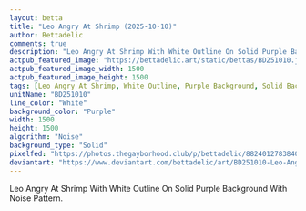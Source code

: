 ```yaml
---
layout: betta
title: "Leo Angry At Shrimp (2025-10-10)"
author: Bettadelic
comments: true
description: "Leo Angry At Shrimp With White Outline On Solid Purple Background With Noise Pattern."
actpub_featured_image: "https://bettadelic.art/static/bettas/BD251010.jpg"
actpub_featured_image_width: 1500
actpub_featured_image_height: 1500
tags: [Leo Angry At Shrimp, White Outline, Purple Background, Solid Background Pattern, Noise Pattern, October 2025]
unitName: "BD251010"
line_color: "White"
background_color: "Purple"
width: 1500
height: 1500
algorithm: "Noise"
background_type: "Solid"
pixelfed: "https://photos.thegayborhood.club/p/bettadelic/882401278384010817"
deviantart: "https://www.deviantart.com/bettadelic/art/BD251010-Leo-Angry-At-Shrimp-2025-10-10-1251162105"
---
```


Leo Angry At Shrimp With White Outline On Solid Purple Background With Noise Pattern.
